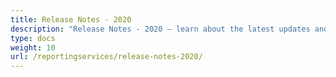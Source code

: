 ```yaml
---
title: Release Notes - 2020
description: "Release Notes - 2020 – learn about the latest updates and fixes."
type: docs
weight: 10
url: /reportingservices/release-notes-2020/
---
```

